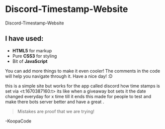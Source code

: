 # Discord-Timestamp-Website
 Discord-Timestamp-Website

## I have used:
+ **HTML5** for markup
+ Pure **CSS3** for styling 
+ Bit of **JavaScript** 



You can add more things to make it even cooler! The comments in the code will help you navigate through it. Have a nice day! :D 


this is a simple site but works for the app called discord how time stamps is set via <t:1670387160:t> its like when a giveaway bot sets it the date changed everyday for x time till it ends this made for people to test and make there bots server better and have a great .

> Mistakes are proof that we are trying!

-KoopaCode
